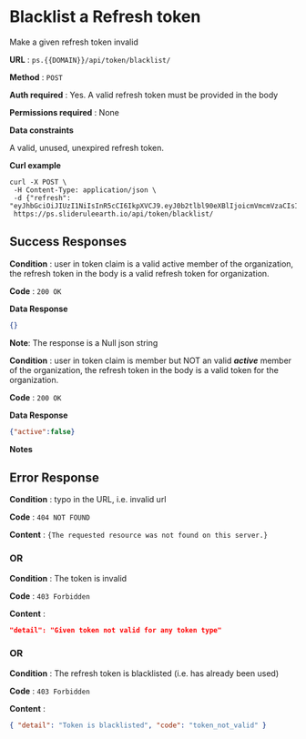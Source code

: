 # Blacklist a Refresh token 

Make a given refresh token invalid

**URL** : `ps.{{DOMAIN}}/api/token/blacklist/`

**Method** : `POST`

**Auth required** : Yes. A valid refresh token must be provided in the body

**Permissions required** : None

**Data constraints**

A valid, unused, unexpired refresh token.

**Curl example**

```
curl -X POST \
 -H Content-Type: application/json \
 -d {"refresh": "eyJhbGciOiJIUzI1NiIsInR5cCI6IkpXVCJ9.eyJ0b2tlbl90eXBlIjoicmVmcmVzaCIsImV4cCI6MTY3MDA3MzEyNSwiaWF0IjoxNjY3NDgxMTI112345678901234567890MzExZjE0M2VlODUyYjE4YWEyOWRkMzg3MCIsIm9yZ19uYW1lIjoiVW9mTURUZXN0IiwidXNlcl9uYW1lIjoiY2V1Z2FydGVibGFpciIsInVzZXJfaWQiOjN9.NW4mJUsm48oNK0iRqojNEiC0fyqm3GANAjcii3T41pE"}
 https://ps.slideruleearth.io/api/token/blacklist/  
```

## Success Responses

**Condition** : user in token claim is a valid active member of the organization, the refresh token in the body  is a valid refresh token for organization. 

**Code** : `200 OK`

**Data Response**

```json 
{}
```
**Note**:
The response is a Null json string

**Condition** : user in token claim is member but NOT an valid ***active*** member of the organization, the refresh token in the body is a valid token for the organization. 

**Code** : `200 OK`

**Data Response**
```json
{"active":false}
```
**Notes**

## Error Response

**Condition** : typo in the URL, i.e. invalid url

**Code** : `404 NOT FOUND`

**Content** : `{The requested resource was not found on this server.}`

### OR
**Condition** : The token is invalid

**Code** : `403 Forbidden`

 **Content** : 
 ```json
 "detail": "Given token not valid for any token type"
 ```

### OR

**Condition** : The refresh token is blacklisted (i.e. has already been used)

**Code** : `403 Forbidden`

 **Content** : 
 ```json
 { "detail": "Token is blacklisted", "code": "token_not_valid" }
 ```